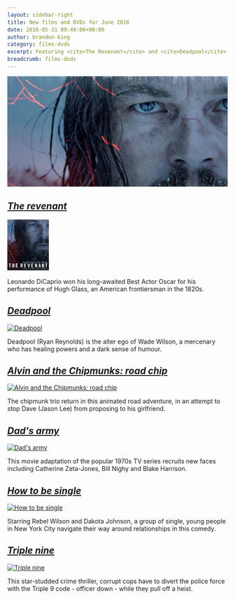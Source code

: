 ```yaml
---
layout: sidebar-right
title: New films and DVDs for June 2016
date: 2016-05-31 09:49:00+00:00
author: brandon-king
category: films-dvds
excerpt: Featuring <cite>The Revenant</cite> and <cite>Deadpool</cite>.
breadcrumb: films-dvds
---
```

![The Revenant](/images/featured/featured-the-revenant.jpg)

<h2><a href="https://suffolk.spydus.co.uk/cgi-bin/spydus.exe/ENQ/OPAC/BIBENQ/3039533?QRY=CAUBIB%3C%20IRN(5575598)&amp;QRYTEXT=Gonza%CC%81lez%20In%CC%83a%CC%81rritu%2C%20Alejandro%2C%20director"><cite>The revenant</cite></a></h2>

<a href="https://suffolk.spydus.co.uk/cgi-bin/spydus.exe/ENQ/OPAC/BIBENQ/3039533?QRY=CAUBIB%3C%20IRN(5575598)&amp;QRYTEXT=Gonza%CC%81lez%20In%CC%83a%CC%81rritu%2C%20Alejandro%2C%20director"><img src="/images/article/the-revenant.jpg" class="fl mr3 mb3" alt="The revenant" /></a>

<p class="cf">Leonardo DiCaprio won his long-awaited Best Actor Oscar for his performance of Hugh Glass, an American frontiersman in the 1820s.</p>

<h2><a href="https://suffolk.spydus.co.uk/cgi-bin/spydus.exe/ENQ/OPAC/BIBENQ/3042463?QRY=CAUBIB%3C%20IRN(36827925)&amp;QRYTEXT=Miller%2C%20Tim%2C%20director"><cite>Deadpool</cite></a></h2>

<a href="https://suffolk.spydus.co.uk/cgi-bin/spydus.exe/ENQ/OPAC/BIBENQ/3042463?QRY=CAUBIB%3C%20IRN(36827925)&amp;QRYTEXT=Miller%2C%20Tim%2C%20director"><img src="http://suffolklibraries.co.uk/wp-content/uploads/2016/05/deadpool.jpg" class="fl mr3 mb3" alt="Deadpool" /></a>

<p class="cf">Deadpool (Ryan Reynolds) is the alter ego of Wade Wilson, a mercenary who has healing powers and a dark sense of humour.</p>

<h2><a href="https://suffolk.spydus.co.uk/cgi-bin/spydus.exe/ENQ/OPAC/BIBENQ/3043044?QRY=CAUBIB%3C%20IRN(9640681)&amp;QRYTEXT=Becker%2C%20Walt%2C%20director"><cite>Alvin and the Chipmunks: road chip</cite></a></h2>

<a href="https://suffolk.spydus.co.uk/cgi-bin/spydus.exe/ENQ/OPAC/BIBENQ/3043044?QRY=CAUBIB%3C%20IRN(9640681)&amp;QRYTEXT=Becker%2C%20Walt%2C%20director"><img src="http://suffolklibraries.co.uk/wp-content/uploads/2016/05/alvin-and-the-chipmunks-road-chip.jpg" class="fl mr3 mb3" alt="Alvin and the Chipmunks: road chip" /></a>

<p class="cf">The chipmunk trio return in this animated road adventure, in an attempt to stop Dave (Jason Lee) from proposing to his girlfriend.</p>

<h2><a href="https://suffolk.spydus.co.uk/cgi-bin/spydus.exe/ENQ/OPAC/BIBENQ/3043730?QRY=CAUBIB%3C%20IRN(9639682)&amp;QRYTEXT=Parker%2C%20Oliver%2C%20director"><cite>Dad's army</cite></a></h2>

<a href="https://suffolk.spydus.co.uk/cgi-bin/spydus.exe/ENQ/OPAC/BIBENQ/3043730?QRY=CAUBIB%3C%20IRN(9639682)&amp;QRYTEXT=Parker%2C%20Oliver%2C%20director"><img class="alignnone" src="http://suffolklibraries.co.uk/wp-content/uploads/2016/05/dads-army.jpg" class="fl mr3 mb3" alt="Dad's army" /></a>

<p class="cf">This movie adaptation of the popular 1970s TV series recruits new faces including Catherine Zeta-Jones, Bill Nighy and Blake Harrison.</p>

<h2><a href="https://suffolk.spydus.co.uk/cgi-bin/spydus.exe/ENQ/OPAC/BIBENQ/3044702?QRY=CAUBIB%3C%20IRN(45671080)&amp;QRYTEXT=Ditter%2C%20Christian%2C%20director"><cite>How to be single</cite></a></h2>

<a href="https://suffolk.spydus.co.uk/cgi-bin/spydus.exe/ENQ/OPAC/BIBENQ/3044702?QRY=CAUBIB%3C%20IRN(45671080)&amp;QRYTEXT=Ditter%2C%20Christian%2C%20director"><img src="http://suffolklibraries.co.uk/wp-content/uploads/2016/05/how-to-be-single.jpg" class="fl mr3 mb3" alt="How to be single" /></a>

<p class="cf">Starring Rebel Wilson and Dakota Johnson, a group of single, young people in New York City navigate their way around relationships in this comedy.</p>

<h2><a href="https://suffolk.spydus.co.uk/cgi-bin/spydus.exe/ENQ/OPAC/BIBENQ/3045656?QRY=CAUBIB%3C%20IRN(9639000)&amp;QRYTEXT=Hillcoat%2C%20John%2C%20director"><cite>Triple nine</cite></a></h2>

<a href="https://suffolk.spydus.co.uk/cgi-bin/spydus.exe/ENQ/OPAC/BIBENQ/3045656?QRY=CAUBIB%3C%20IRN(9639000)&amp;QRYTEXT=Hillcoat%2C%20John%2C%20director"><img src="http://suffolklibraries.co.uk/wp-content/uploads/2016/05/triple-nine.jpg" class="fl mr3 mb3" alt="Triple nine" /></a>

<p class="cf">This star-studded crime thriller, corrupt cops have to divert the police force with the Triple 9 code - officer down - while they pull off a heist.</p>
